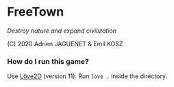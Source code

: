 # FreeTown

*Destroy nature and expand civilization*

(C) 2020 Adrien JAGUENET & Emil KOSZ

### How do I run this game?

Use [Löve2D](https://love2d.or) (version 11). Run `love .` inside the directory.



